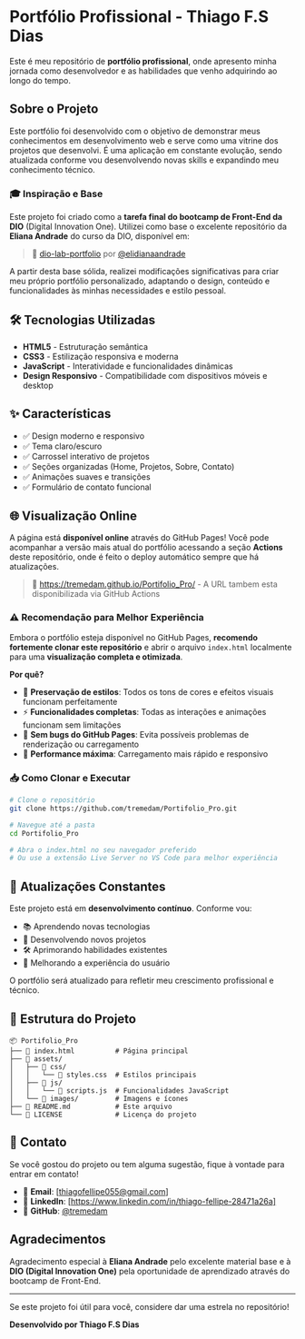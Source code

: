 # Portfólio Profissional - Thiago F.S Dias

Este é meu repositório de **portfólio profissional**, onde apresento minha jornada como desenvolvedor e as habilidades que venho adquirindo ao longo do tempo.

## Sobre o Projeto

Este portfólio foi desenvolvido com o objetivo de demonstrar meus conhecimentos em desenvolvimento web e serve como uma vitrine dos projetos que desenvolvi. É uma aplicação em constante evolução, sendo atualizada conforme vou desenvolvendo novas skills e expandindo meu conhecimento técnico.

### 🎓 Inspiração e Base

Este projeto foi criado como a **tarefa final do bootcamp de Front-End da DIO** (Digital Innovation One). Utilizei como base o excelente repositório da **Eliana Andrade** do curso da DIO, disponível em:

> 🔗 [dio-lab-portfolio](https://github.com/elidianaandrade/dio-lab-portfolio) por [@elidianaandrade](https://github.com/elidianaandrade)

A partir desta base sólida, realizei modificações significativas para criar meu próprio portfólio personalizado, adaptando o design, conteúdo e funcionalidades às minhas necessidades e estilo pessoal.

## 🛠️ Tecnologias Utilizadas

- **HTML5** - Estruturação semântica
- **CSS3** - Estilização responsiva e moderna
- **JavaScript** - Interatividade e funcionalidades dinâmicas
- **Design Responsivo** - Compatibilidade com dispositivos móveis e desktop

## ✨ Características

- ✅ Design moderno e responsivo
- ✅ Tema claro/escuro
- ✅ Carrossel interativo de projetos
- ✅ Seções organizadas (Home, Projetos, Sobre, Contato)
- ✅ Animações suaves e transições
- ✅ Formulário de contato funcional

## 🌐 Visualização Online

A página está **disponível online** através do GitHub Pages! Você pode acompanhar a versão mais atual do portfólio acessando a seção **Actions** deste repositório, onde é feito o deploy automático sempre que há atualizações.

> 🔗 https://tremedam.github.io/Portifolio_Pro/ - A URL tambem esta disponibilizada via GitHub Actions

### ⚠️ Recomendação para Melhor Experiência

Embora o portfólio esteja disponível no GitHub Pages, **recomendo fortemente clonar este repositório** e abrir o arquivo `index.html` localmente para uma **visualização completa e otimizada**.

**Por quê?**
- 🎨 **Preservação de estilos**: Todos os tons de cores e efeitos visuais funcionam perfeitamente
- ⚡ **Funcionalidades completas**: Todas as interações e animações funcionam sem limitações
- 🔧 **Sem bugs do GitHub Pages**: Evita possíveis problemas de renderização ou carregamento
- 🚀 **Performance máxima**: Carregamento mais rápido e responsivo

### 📥 Como Clonar e Executar

```bash
# Clone o repositório
git clone https://github.com/tremedam/Portifolio_Pro.git

# Navegue até a pasta
cd Portifolio_Pro

# Abra o index.html no seu navegador preferido
# Ou use a extensão Live Server no VS Code para melhor experiência
```

## 🔄 Atualizações Constantes

Este projeto está em **desenvolvimento contínuo**. Conforme vou:
- 📚 Aprendendo novas tecnologias
- 🎯 Desenvolvendo novos projetos
- 🛠️ Aprimorando habilidades existentes
- 🎨 Melhorando a experiência do usuário

O portfólio será atualizado para refletir meu crescimento profissional e técnico.

## 📁 Estrutura do Projeto

```
📦 Portifolio_Pro
├── 📄 index.html          # Página principal
├── 📁 assets/
│   ├── 📁 css/
│   │   └── 📄 styles.css  # Estilos principais
│   ├── 📁 js/
│   │   └── 📄 scripts.js  # Funcionalidades JavaScript
│   └── 📁 images/         # Imagens e ícones
├── 📄 README.md           # Este arquivo
└── 📄 LICENSE             # Licença do projeto
```

## 🤝 Contato

Se você gostou do projeto ou tem alguma sugestão, fique à vontade para entrar em contato!

- 📧 **Email**: [thiagofellipe055@gmail.com]
- 💼 **LinkedIn**: [https://www.linkedin.com/in/thiago-fellipe-28471a26a]
- 🐙 **GitHub**: [@tremedam](https://github.com/tremedam)

## Agradecimentos

Agradecimento especial à **Eliana Andrade** pelo excelente material base e à **DIO (Digital Innovation One)** pela oportunidade de aprendizado através do bootcamp de Front-End.

---

 Se este projeto foi útil para você, considere dar uma estrela no repositório!

**Desenvolvido por Thiago F.S Dias**
